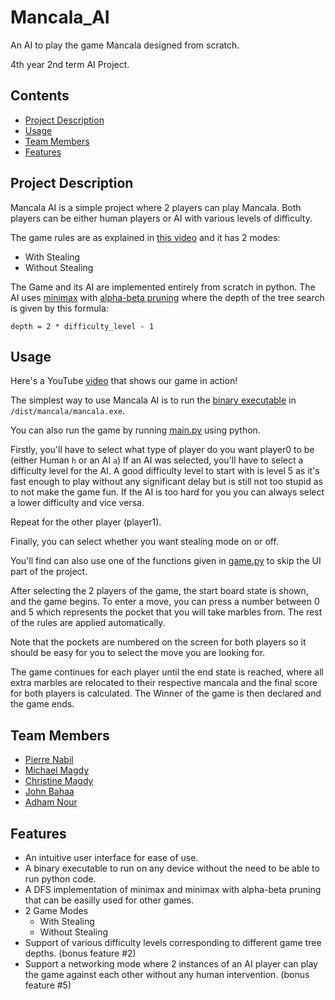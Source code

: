 # Mancala_AI
An AI to play the game Mancala designed from scratch.

4th year 2nd term AI Project.

## Contents

 - [Project Description](#Project-Description)
 - [Usage](#Usage)
 - [Team Members](#Team-Members)
 - [Features](#Features)


## Project Description
Mancala AI is a simple project where 2 players can play Mancala.
Both players can be either human players or AI with various levels of difficulty.

The game rules are as explained in [this video](https://www.youtube.com/watch?v=OX7rj93m6o8)
and it has 2 modes:
 - With Stealing
 - Without Stealing

The Game and its AI are implemented entirely from scratch in python.
The AI uses [minimax](https://en.wikipedia.org/wiki/Minimax)
with [alpha-beta pruning](https://en.wikipedia.org/wiki/Alpha%E2%80%93beta_pruning)
where the depth of the tree search is given by this formula:

`depth = 2 * difficulty_level - 1`


## Usage

Here's a YouTube [video](https://www.youtube.com/watch?v=9p3riPJWUNw) that shows our game in action!

The simplest way to use Mancala AI is to run the [binary executable](/dist/mancala/mancala.exe) in `/dist/mancala/mancala.exe`.

You can also run the game by running [main.py](/main.py) using python.

Firstly, you'll have to select what type of player do you want player0 to be (either Human `h` or an AI `a`)
If an AI was selected, you'll have to select a difficulty level for the AI. 
A good difficulty level to start with is level 5 as it's fast enough to play without any significant delay but is still not too stupid as to not make the game fun. 
If the AI is too hard for you you can always select a lower difficulty and vice versa.

Repeat for the other player (player1).

Finally, you can select whether you want stealing mode on or off.


You'll find can also use one of the functions given in [game.py](/game.py) to skip the UI part of the project.


After selecting the 2 players of the game, the start board state is shown, and the game begins.
To enter a move, you can press a number between 0 and 5 which represents the pocket that you will take marbles from.
The rest of the rules are applied automatically.

Note that the pockets are numbered on the screen for both players so it should be easy for you to select the move you are looking for.


The game continues for each player until the end state is reached, where all extra marbles are relocated to their respective mancala and the final score for both players is calculated.
The Winner of the game is then declared and the game ends.


## Team Members

- [Pierre Nabil](https://github.com/PierreNabil)
- [Michael Magdy](https://github.com/Michael-M-Mike)
- [Christine Magdy](https://github.com/ChristineMagdy99)
- [John Bahaa](https://github.com/John-Bahaa)
- [Adham Nour]()


## Features

- An intuitive user interface for ease of use.
- A binary executable to run on any device without the need to be able to run python code.
- A DFS implementation of minimax and minimax with alpha-beta pruning that can be easilly used for other games.
- 2 Game Modes
  - With Stealing
  - Without Stealing
- Support of various difficulty levels corresponding to different game tree depths. (bonus feature #2)
- Support a networking mode where 2 instances of an AI player can play the game against each other without any human intervention. (bonus feature #5)
